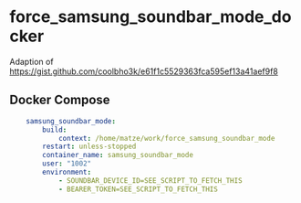 # force_samsung_soundbar_mode_docker

Adaption of https://gist.github.com/coolbho3k/e61f1c5529363fca595ef13a41aef9f8

## Docker Compose

```yaml
    samsung_soundbar_mode:
        build:
            context: /home/matze/work/force_samsung_soundbar_mode
        restart: unless-stopped
        container_name: samsung_soundbar_mode
        user: "1002"
        environment:
            - SOUNDBAR_DEVICE_ID=SEE_SCRIPT_TO_FETCH_THIS
            - BEARER_TOKEN=SEE_SCRIPT_TO_FETCH_THIS
```
